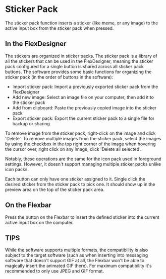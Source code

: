 # Sticker Pack

The sticker pack function inserts a sticker (like meme, or any image) to the active input box from the sticker pack when pressed.

## In the FlexDesigner

The stickers are organized in sticker packs. The sticker pack is a library of all the stickers that can be used in the FlexDesigner, meaning the sticker pack configured for a single button is shared across all sticker pack buttons. The software provides some basic functions for organizing the sticker pack (in the order of buttons in the software):

- Import sticker pack: Import a previously exported sticker pack from the FlexDesigner
- Add new image: Select an image file on your computer, then add it to the sticker pack
- Add from clipboard: Paste the previously copied image into the sticker pack
- Export sticker pack: Export the current sticker pack to a single file for backup or sharing

To remove image from the sticker pack, right-click on the image and click 'Delete'. To remove multiple images from the sticker pack, select the images by using the checkbox in the top right corner of the image when hovering the cursor over, right click on any image, click 'Delete all selected'.

Notably, these operations are the same for the icon pack used in foreground settings. However, it doesn't support managing multiple sticker packs unlike icon packs. 

Each button can only have one sticker assigned to it. Single click the desired sticker from the sticker pack to pick one. It should show up in the preview area on the top of the sticker pack area.

## On the Flexbar

Press the button on the Flexbar to insert the defined sticker into the current active input box on the computer.

## TIPS

While the software supports multiple formats, the compatibility is also subject to the target software (such as when inserting into messaging software that doesn't support GIF at all, the Flexbar won't be able to magically insert the animated GIF there). For maximum compatibility it's recommended to only use JPEG and GIF format.
